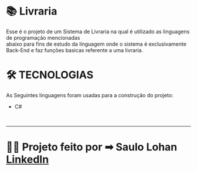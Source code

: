 # 📚 Livraria 

<p>Esse é o projeto de um Sistema de Livraria na qual é utilizado as linguagens de programação mencionadas<br>
abaixo para fins de estudo da linguagem onde o sistema é exclusivamente Back-End e faz funções basicas referente a uma livraria.<br> </p>

# 🛠 TECNOLOGIAS

<p>As Seguintes linguagens foram usadas para a construção do projeto:</p>

* C#

<br>

---
# 👨‍💻 Projeto feito por ➡ Saulo Lohan  [LinkedIn](https://www.linkedin.com/in/saulo-lohan-matoso-soares-801b431b3/)   
